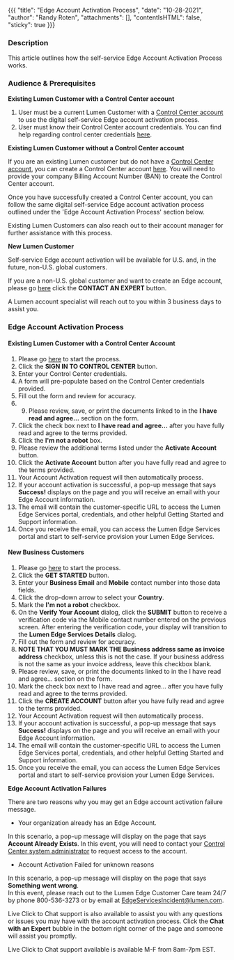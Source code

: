 {{{
  "title": "Edge Account Activation Process",
  "date": "10-28-2021",
  "author": "Randy Roten",
  "attachments": [],
  "contentIsHTML": false,
  "sticky": true
}}}

### Description

This article outlines how the self-service Edge Account Activation Process works.

### Audience & Prerequisites

**Existing Lumen Customer with a Control Center account**

1. User must be a current Lumen Customer with a [Control Center account](https://www.lumen.com/help/en-us/control-center.html) to use the digital self-service Edge account activation process.
2. User must know their Control Center account credentials. You can find help regarding control center credentials [here](https://www.lumen.com/help/en-us/control-center/general/retrieving-your-username-or-password.html).

**Existing Lumen Customer without a Control Center account**

If you are an existing Lumen customer but do not have a [Control Center account](https://www.lumen.com/help/en-us/control-center.html), you can create a Control Center account [here](https://controlcenter.lumen.com/business/prelogin/#/self-registration).
You will need to provide your company Billing Account Number (BAN) to create the Control Center account.

Once you have successfully created a Control Center account, you can follow the same digital self-service Edge account activation process outlined under the 'Edge Account Activation Process' section below.

Existing Lumen Customers can also reach out to their account manager for further assistance with this process.

**New Lumen Customer**

Self-service Edge account activation will be available for U.S. and, in the future, non-U.S. global customers.

If you are a non-U.S. global customer and want to create an Edge account, please go [here](https://www.ctl.io/edge-computing-solutions/account-activation/) click the **CONTACT AN EXPERT** button.

A Lumen account specialist will reach out to you within 3 business days to assist you.

### Edge Account Activation Process

#### Existing Lumen Customer with a Control Center Account

1. Please go [here](https://www.ctl.io/edge-computing-solutions/account-activation/) to start the process.
2. Click the **SIGN IN TO CONTROL CENTER** button.
3. Enter your Control Center credentials.
4. A form will pre-populate based on the Control Center credentials provided.
5. Fill out the form and review for accuracy.
6. 9.	Please review, save, or print the documents linked to in the **I have read and agree…** section on the form.
7. Click the check box next to **I have read and agree…** after you have fully read and agree to the terms provided.
8. Click the **I'm not a robot** box.
9. Please review the additional terms listed under the **Activate Account** button.
10. Click the **Activate Account** button after you have fully read and agree to the terms provided.
11. Your Account Activation request will then automatically process.
12. If your account activation is successful, a pop-up message that says **Success!** displays on the page and you will receive an email with your Edge Account information.
13. The email will contain the customer-specific URL to access the Lumen Edge Services portal, credentials, and other helpful Getting Started and Support information.
14. Once you receive the email, you can access the Lumen Edge Services portal and start to self-service provision your Lumen Edge Services.

#### New Business Customers

1. Please go [here](https://www.ctl.io/edge-computing-solutions/account-activation/) to start the process.
2. Click the **GET STARTED** button.
3. Enter your **Business Email** and **Mobile** contact number into those data fields.
4. Click the drop-down arrow to select your **Country**.
5. Mark the **I'm not a robot** checkbox.
6. On the **Verify Your Account** dialog, click the **SUBMIT** button to receive a verification code via the Mobile contact number entered on the previous screen. After entering the verification code, your display will transition to the **Lumen Edge Services Details** dialog.
7. Fill out the form and review for accuracy.
8. **NOTE THAT YOU MUST MARK THE Business address same as invoice address** checkbox, unless this is not the case. If your business address is not the same as your invoice address, leave this checkbox blank.
9.	Please review, save, or print the documents linked to in the I have read and agree… section on the form.
10.	Mark the check box next to I have read and agree… after you have fully read and agree to the terms provided.
11. Click the **CREATE ACCOUNT** button after you have fully read and agree to the terms provided.
12. Your Account Activation request will then automatically process.
13. If your account activation is successful, a pop-up message that says **Success!** displays on the page and you will receive an email with your Edge Account information.
14. The email will contain the customer-specific URL to access the Lumen Edge Services portal, credentials, and other helpful Getting Started and Support information.
15. Once you receive the email, you can access the Lumen Edge Services portal and start to self-service provision your Lumen Edge Services.

**Edge Account Activation Failures**

There are two reasons why you may get an Edge account activation failure message.

- Your organization already has an Edge Account.

In this scenario, a pop-up message will display on the page that says **Account Already Exists**.
In this event, you will need to contact your [Control Center system administrator](https://controlcenter.lumen.com/business/prelogin/#/self-registration) to request access to the account.

- Account Activation Failed for unknown reasons

In this scenario, a pop-up message will display on the page that says **Something went wrong**.  
In this event, please reach out to the Lumen Edge Customer Care team 24/7 by phone 800-536-3273 or by email at [EdgeServicesIncident@lumen.com](mailto:EdgeServicesIncident@lumen.com).

Live Click to Chat support is also available to assist you with any questions or issues you may have with the account activation process.
Click the **Chat with an Expert** bubble in the bottom right corner of the page and someone will assist you promptly.

Live Click to Chat support available is available M-F from 8am-7pm EST.
